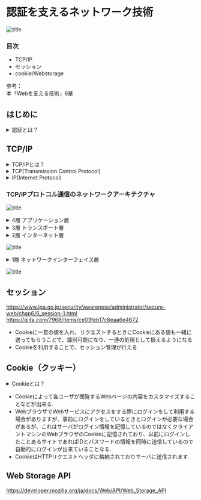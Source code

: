 # 認証を支えるネットワーク技術
![title](https://lh3.googleusercontent.com/9F51ZdxeGBloclvDVH7ReI0IrjLR3JkeE8anWLvGaBHaohQ0Kh0qxvuoSJZ5AOlQvQxkF5qKaQ2kFz9d-3cOzlodlNuXMp4mOm3zuQKor3bSTpqKVkjzMrZPN2q9X2UAAuCdxL3oh5EtmOD5idGSgBDwkm9Yjdc-OX0JKpM7YyY3ymLVAgLN-sxLMrUHyQaQPFndmQmoGo3OVMnM_ZKKW0KLvJ1Kyo6p4Kk4Hi-EmE06qimFoPanYgGbFjRzvgYFMitR3tfpX9oIIJC45T1k2P3ZUD2TWr5Bo7No8SAxkS6kOXXI7Lw2ESp6-_NE7F9EcZNpye3LAdwFbsaste7550eVXXHA0Gg06fvaEjbgqKaObhwfjOAeXx6yyhm5CUOtzdFnWxVVooda_teC43wmVG5Rn3nkbPodbYkJDMl6wON4dmot4fvYAEo92AhwaYGxGN7mLlQWBetg-4qgFr2SCe_9IzTI7WVvpRcnPBMTXqt34hrkKtCzSrPxeCLrURY3zmkc4hqRgwV7I_Xzz6UC62Zm4_9G_I0sJOy6i9XkWG9qNT9_v5fD439kYzqwNDRtuFW1Pc2ItFnWg-xqsmN02MpJI3G_aYjzkKCN_vXj02130fxYzHGchLRHza4UOYdzaXxguCk9HOtQpZ7KPp2W24PeNnf5J5mTMDSitZsCMYpzqABgnDPqZJh6fWfxL2Nrp0yk-AsWSxw-uDpwTX_Y3f_Y=w480-h270-no?authuser=1"title")  

### 目次  
 - TCP/IP  
 - セッション  
 - cookie/Webstorage  

参考：  
本「Webを支える技術」6章  

## はじめに
<details><summary>認証とは？</summary>   
<p>通信の相手が誰（何）であるかを確認すること</p></details>  

## TCP/IP
<details><summary>TCP/IPとは？</summary>   
<p>コンピュータネットワークにおいて、世界標準的に利用されている通信規則。機器やOSが異なっても共通のプロトコルを用いて通信を成立させるもの</p></details>  
<details><summary>TCP(Transmission Control Protocol)</summary>
<p>送ったデータが相手に届いたか、その都度確認しながら通信するやり方</p>
<p>正確な信号を送信する通信の規格を定めたもの</p>
</details>  
<details><summary>IP(Internet Protocol)</summary>
<p>IPアドレスと呼ばれる数値を付与しその数字を用いて通信先の指定及び呼び出しを行いネットワーク通信を行うこと</p>
</details>  
  
### TCP/IPプロトコル通信のネットワークアーキテクチャ
![title](https://lh3.googleusercontent.com/4YIXyjxwY4Il3nySinfU_LfFs3V74kANNarB1Wz0bh7vo4Wjk4Lzo7CnDKW4012vnD9PQEqEvY4IkP2qjRUmKEOsiCevSkkyLfoCWH0EX3Ha73Bg3RetxKXlc0j0Kg3JtuAzxKihcFauWq881QUyMHh7HPzi3IO66pnQtboyDcqTrKElwr7SpULOMnYsA4EZe2qyI-b5VKfRvJ22aR1XdeBuSfU0FX3q4G39bqzg4iGmdwoMKKouMAtQuB7KdOD__Kd_SeaSD3wJ7TheUuGac54REWDqRKa66vzzYB21cbKraOCHV67IUZpT8D323OLXuSPJ3s6tGbltWNxSkAUrYLrR2_mXoTWi8z39kPZuMY5KMWzZAhPshEwFUagklFUorA9fQFwZ5hw1VH6tsZi1MfB_7q-Pq30Y7DUC7wng8zjIYlMgpmrT70j4SOvVeQC0dG-PARyWMSJAjw_CvjQLKbzSzzj4zRj5ctZ_kuwsnzoKuqRHz7fQr8qW1m0WshesheE3cCTREM1lROGgqa_36xFqrdNvsZ11zG-t7qcZyh32c9cuhwwgtIXijzzzm6v8VfohN2JTJUNoCrDcZWCZjOHcLvqK5p1X1p3HdMUm64VdAgs4a9lHmK3xiNkTeAglBuxbielZQZxtdD_8xxFUHK84djj8G56Pn0vYK35Za7W88W9ZImqAMdvpQpIfaKkGuBZeVffkm3P7FsQ8VUwCCA1v=w1961-h653-no?authuser=1"title")
  
<details><summary>4層 アプリケーション層</summary>   
<p>アプリケーションで扱うデータのフォーマットや手順を決める役割</p>
<p>アプリケーションは基本的には人間が扱うため、文字や画像など人間が認識できるようにデータを表現</p>
<p>主要プロトコル：「HTTP」「SMTP」「POP3」「IMAP4」「DHCP」「DNS」</p>
</details>  
<details><summary>3層 トランスポート層</summary>   
<p>データを適切なアプリケーションに振り分ける役割</p>
<p>最下層からトランスポート層まで正しく機能すると、送信元と宛先のアプリケーション間でデータの送受信ができるようになる</p>
<p>主要プロトコル：TCP , UDP</p>
</details>  
<details><summary>2層 インターネット層</summary>   
<p>複数のネットワーク間のデータ転送を行う役割</p>
<p>ネットワークはたくさんのネットワークが存在し、そこに色々な機器を接続していることで実現</p>
<p>主要プロトコル：「IP」「ICMP」「ARP」</p>
<p>「ルータ」：多数のネットワーク同士を接続してデータ転送を行う</p>  
<p>「ルーティング」：ルータによるネットワーク間のデータ転送</p> 
<p>「エンドツーエンド通信」：ネットワーク間のデータ転送</p>
</details>  

![title](https://lh3.googleusercontent.com/OjHnbXemVc_VxqA7c-Vwht66uW0kuF3UXSV2zcCovKvmSEzP0UKZJzLcp5WXMasrws2xvxSVNvrV-sqaoWS8PfV8pRFR-Mk7vTQ76Lsf6yp-jZoQqV38JzbWLnNYWO49WmFCrKQRPR6pDDk9L6HIumoEGl4JauV61SBtr6WCx-3T-I5ZmSw1xq-knwrOxcaIV3AL7Irys5CQpppv_INOYkHsUl_2YIj3zm0k6MxH4cJq02r5_3Ja9i8UYUdFye65RXkibNi3Xffro-Tf1EkMrXqyKq2iLkcdWDXZnb4vFyvwR1ga-qMpDhi5bmMGepjc_kB1lNWKCFA1aFYXhuDRbbxfECRvB_6BrGMq-Xep3wDHTR95R-8FJsDsSU-DHps1O-HIwoeY19pN4ovMUUUpyMFpfAQf-A0kvGR6q9QQ57soYVwDU-U5QgYzabrUcXVZGsWwu-R53Ohjgkt_wsF5NATaIogjWzNCmQaJg1Ti3aaYNqiFczR1QQHAAOCzOJRaINP7eicHgpcJanmwQ1xBEa_I7keFzdMzTInyZDbg2urPIb4uf7fxP1-OFfWiG-YXNTjlyMlTVUoDl4aYNSTPSUSxGx4OXDNEac4O7eE2SAe8GQg-aq-yIrHmmotES6xdZAkld8tAdkYRh7iLjdytVP_cCMDSef340v1gaJzXJtCl_vKie6uBZjbAG1Dvg127EQ0Fl7-y4Lt2vpv-evv4lfjF=w1900-h555-no?authuser=1"title")  
  
<details><summary>1層 ネットワークインターフェイス層</summary>   
<p>同一のネットワーク内でデータを転送する役割</p>
<p>例)ルータやレイヤ3スイッチで区切られる範囲 or レイヤ2スイッチで構成する範囲</p>
<p>主要プロトコル：有線の「Ethernet（イーサーネット）」, 無線LAN（Wi-Fi) , PPP</p>
</details>  
  
  ![title](https://lh3.googleusercontent.com/eh0KnFTywly7n5foTa_brEjtVV2L7yvfEuI-LDUPb5UU8j4G_oP52T_x4Vu86IJLAHnhjhFRmbolYy7q_sn11xhdxS3wV1ljIM4_kpUI38dc4cUpTn28tl06osx1Q9CRjL638i_ZBw-v2c_TwLjt53H-gcjHw7i3-a5iGRa6k66ZnGicOBfzvkz2Uy06aYgqm3T_2lu22K4YTinCNCkNWTVjpZRTwNysBjwcSIRW0XLR0M2ZGsmjRuZgJcCNIyBHf_SaESIN4Sl5nGZu0hNtEAMbUr3RoPH1Twgz3S3QV0GPfoL9oNgi-njVkvTOqkYebNdAeDTfbn3IFSrALidmArVy68sRDdWpqzMvkXL7Q1PcSviiHCimU81srJmmc-QHH9ZynGx2mjtjxLZo7gvO4ihiY8ivmfXUq5uaxMBGVdoE6gCN561czjv9mrVTVgDIo6EwkXgNGR7UA4B-F3TkvyNRj0OYT0IRlfuPLHZ_emffwhAVLe_THcKcc55Wu81IRXEskp-J4lILj_5qkg3t-h27izaJLRkZvH2bAm2C2LlHGnT-cnxjJWJDHU4s_yRQEroe79vMy3mxGIvaXOih5mYFc65BRiaVZJAGNtJ2RoBRNTi58Z6idt1EukJYz7kUAm8wnh76kfmyMnIk8ar6T5WsjNxte3vtjzMLkGKhgq1qQnyy0Mg2Pw66B0PE0KZSmAPeAQYIIrvZLzAfgiIdxpz3=w2000-h664-no?authuser=1"title")  

## セッション  
https://www.ipa.go.jp/security/awareness/administrator/secure-web/chap6/6_session-1.html  
https://qiita.com/7968/items/ce03feb17c8eaa6e4672

 - Cookieに一意の値を入れ、リクエストするときにCookieにある値も一緒に送ってもらうことで、識別可能になり、一連の処理として扱えるようになる  
 - Cookieを利用することで、セッション管理が行える  

## Cookie（クッキー）  
<details><summary>Cookieとは？</summary>   
<p>WebサーバアプリケーションがWebブラウザに対し特定の情報を保持させておく仕組み</p>
</details>  

 - Cookieによって各ユーザが閲覧するWebページの内容をカスタマイズすることなどが出来る.  
 - WebブラウザでWebサービスにアクセスをする際にログインをして利用する場合がありますが、事前にログインをしているときとログインが必要な場合があるが、これはサーバがログイン情報を記憶しているのではなくクライアントマシンのWebブラウザのCookieに記憶されており、以前にログインしたことあるサイトであればIDとパスワードの情報を同時に送信しているので自動的にログインが出来ていることなる.  
 - CookieはHTTPリクエストヘッダに格納されておりサーバに送信されます.  
  
## Web Storage API
https://developer.mozilla.org/ja/docs/Web/API/Web_Storage_API

